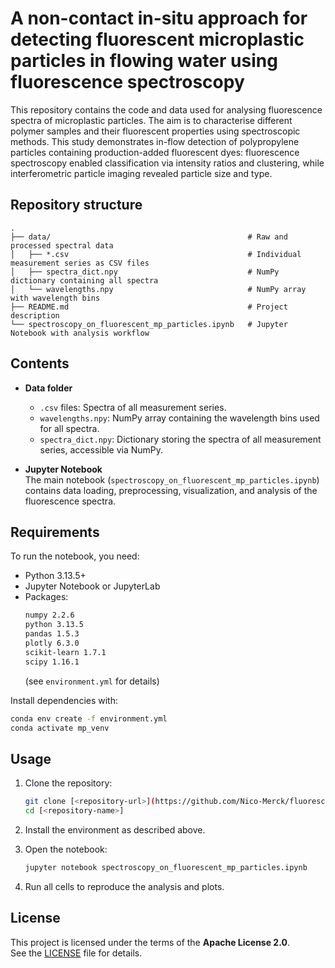 # A non-contact in-situ approach for detecting fluorescent microplastic particles in flowing water using fluorescence spectroscopy

This repository contains the code and data used for analysing fluorescence spectra of microplastic particles. The aim is to characterise different polymer samples and their fluorescent properties using spectroscopic methods.
This study demonstrates in-flow detection of polypropylene particles containing production-added fluorescent dyes: fluorescence spectroscopy enabled classification via intensity ratios and clustering, while interferometric particle imaging revealed particle size and type.

## Repository structure

```
.
├── data/                                            # Raw and processed spectral data
│   ├── *.csv                                        # Individual measurement series as CSV files
│   ├── spectra_dict.npy                             # NumPy dictionary containing all spectra
│   └── wavelengths.npy                              # NumPy array with wavelength bins
├── README.md                                        # Project description
└── spectroscopy_on_fluorescent_mp_particles.ipynb   # Jupyter Notebook with analysis workflow
```

## Contents

- **Data folder**  
  - `.csv` files: Spectra of all measurement series.  
  - `wavelengths.npy`: NumPy array containing the wavelength bins used for all spectra.  
  - `spectra_dict.npy`: Dictionary storing the spectra of all measurement series, accessible via NumPy.
 
- **Jupyter Notebook**  
  The main notebook (`spectroscopy_on_fluorescent_mp_particles.ipynb`) contains data loading, preprocessing, visualization, and analysis of the fluorescence spectra.  

## Requirements

To run the notebook, you need:

- Python 3.13.5+  
- Jupyter Notebook or JupyterLab  
- Packages:  
  ```bash
  numpy 2.2.6
  python 3.13.5
  pandas 1.5.3
  plotly 6.3.0
  scikit-learn 1.7.1
  scipy 1.16.1
  ```
  (see `environment.yml` for details)

Install dependencies with:
```bash
conda env create -f environment.yml
conda activate mp_venv
```

## Usage

1. Clone the repository:
   ```bash
   git clone [<repository-url>](https://github.com/Nico-Merck/fluorescent-microplastic-detection.git)
   cd [<repository-name>]
   ```

2. Install the environment as described above.  

3. Open the notebook:
   ```bash
   jupyter notebook spectroscopy_on_fluorescent_mp_particles.ipynb
   ```

4. Run all cells to reproduce the analysis and plots.  

## License

This project is licensed under the terms of the **Apache License 2.0**.  
See the [LICENSE](LICENSE) file for details.

